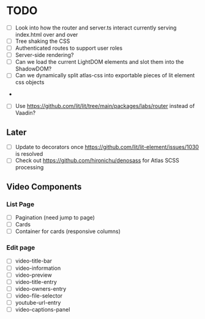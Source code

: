 # TODO

- [ ] Look into how the router and server.ts interact currently serving
      index.html over and over
- [ ] Tree shaking the CSS
- [ ] Authenticated routes to support user roles
- [ ] Server-side rendering?
- [ ] Can we load the current LightDOM elements and slot them into the
      ShadowDOM?
- [ ] Can we dynamically split atlas-css into exportable pieces of lit element
      css objects
-
- [ ] Use https://github.com/lit/lit/tree/main/packages/labs/router instead of
      Vaadin?

## Later

- [ ] Update to decorators once https://github.com/lit/lit-element/issues/1030
      is resolved
- [ ] Check out https://github.com/hironichu/denosass for Atlas SCSS processing

## Video Components

### List Page

- [ ] Pagination (need jump to page)
- [ ] Cards
- [ ] Container for cards (responsive columns)

### Edit page

- [ ] video-title-bar
- [ ] video-information
- [ ] video-preview
- [ ] video-title-entry
- [ ] video-owners-entry
- [ ] video-file-selector
- [ ] youtube-url-entry
- [ ] video-captions-panel
